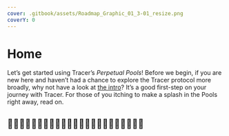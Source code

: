 ```yaml
---
cover: .gitbook/assets/Roadmap_Graphic_01_3-01_resize.png
coverY: 0
---
```


# Home

Let’s get started using Tracer’s _Perpetual Pools_! Before we begin, if you are new here and haven’t had a chance to explore the Tracer protocol more broadly, why not have a look at [the intro](https://app.gitbook.com/o/-MbdsGfc3PEsikGQpmCo/s/bQ0NkgDTHoDTt0kxcfIw/)? It’s a good first-step on your journey with Tracer. For those of you itching to make a splash in the Pools right away, read on.

## 🌊🌊🌊🌊🌊🌊🌊🌊🌊🌊🌊🌊🌊🌊🌊🌊🌊🌊🌊🌊🌊🌊🌊
